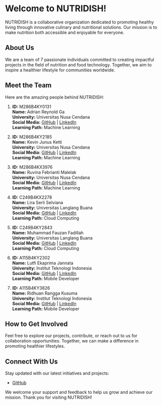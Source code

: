 # Welcome to NUTRIDISH!

NUTRIDISH is a collaborative organization dedicated to promoting healthy living through innovative culinary and nutritional solutions. Our mission is to make nutrition both accessible and enjoyable for everyone.

## About Us
We are a team of 7 passionate individuals committed to creating impactful projects in the field of nutrition and food technology. Together, we aim to inspire a healthier lifestyle for communities worldwide.

## Meet the Team
Here are the amazing people behind NUTRIDISH:

1. **ID:** M286B4KY0131  
   **Name:** Adrian Reynold Ga  
   **University:** Universitas Nusa Cendana  
   **Social Media:** [GitHub](https://github.com/Driaannn) | [LinkedIn](#)  
   **Learning Path:** Machine Learning

2. **ID:** M286B4KY2185  
   **Name:** Kevin Junus Ketti  
   **University:** Universitas Nusa Cendana  
   **Social Media:** [GitHub](https://github.com/Kaltaric) | [LinkedIn](#)  
   **Learning Path:** Machine Learning

3. **ID:** M286B4KX3976  
   **Name:** Ruvina Febrianti Malelak  
   **University:** Universitas Nusa Cendana  
   **Social Media:** [GitHub](https://github.com/ruvinafmalelak) | [LinkedIn](#)  
   **Learning Path:** Machine Learning

4. **ID:** C249B4KX2278  
   **Name:** Lira Serli Selviana  
   **University:** Universitas Langlang Buana  
   **Social Media:** [GitHub](https://github.com/liraserli) | [LinkedIn](#)  
   **Learning Path:** Cloud Computing

5. **ID:** C249B4KY2843  
   **Name:** Muhammad Fauzan Fadillah  
   **University:** Universitas Langlang Buana  
   **Social Media:** [GitHub](https://github.com/fauzfd) | [LinkedIn](#)  
   **Learning Path:** Cloud Computing

6. **ID:** A115B4KY2302  
   **Name:** Lutfi Ekaprima Jannata  
   **University:** Institut Teknologi Indonesia  
   **Social Media:** [GitHub](https://github.com/LutfiEkaprima) | [LinkedIn](#)  
   **Learning Path:** Mobile Developer

7. **ID:** A115B4KY3826  
   **Name:** Ridhuan Rangga Kusuma  
   **University:** Institut Teknologi Indonesia  
   **Social Media:** [GitHub](https://github.com/RidhuanDEV) | [LinkedIn](#)  
   **Learning Path:** Mobile Developer

## How to Get Involved
Feel free to explore our projects, contribute, or reach out to us for collaboration opportunities. Together, we can make a difference in promoting healthier lifestyles.

## Connect With Us
Stay updated with our latest initiatives and projects:

- [GitHub](https://github.com/NUTRIDISH)

We welcome your support and feedback to help us grow and achieve our mission. Thank you for visiting NUTRIDISH!
